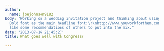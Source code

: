 ```yaml
---
author:
  name: joejohnson9182
body: "Working on a wedding invitation project and thinking about using the Congress
  Bold font as the main headline font:\r\nhttp://www.youworkforthem.com/font/T1486/congress\r\n\r\nWould
  like some recommendations of others to put into the mix."
date: '2013-07-16 21:45:27'
title: What goes well with Congress?

---
```

